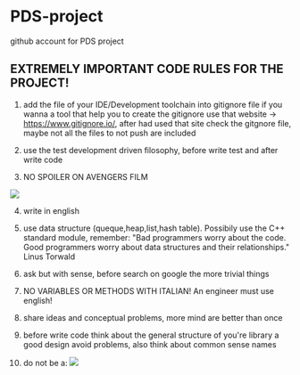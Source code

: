 # PDS-project
github account for PDS project

## EXTREMELY IMPORTANT CODE RULES FOR THE PROJECT!

1) add the file of your IDE/Development toolchain into gitignore file
if you wanna a tool that help you to create the gitignore use that
website -> https://www.gitignore.io/, after had used that site check
the gitgnore file, maybe not all the files to not push are included

2) use the test development driven filosophy, before write test and
after write code

3) NO SPOILER ON AVENGERS FILM

![](https://get.wallhere.com/photo/1920x1080-px-Groot-Guardians-of-the-Galaxy-Guardians-of-the-Galaxy-Vol-2-movies-raccoons-Rocket-Raccoon-1337539.jpg)

4) write in english

5) use data structure (queque,heap,list,hash table). Possibily use the C++
standard module, remember:
"Bad programmers worry about the code. Good programmers worry about data structures and their relationships." Linus Torwald

6) ask but with sense, before search on google the more trivial things

7) NO VARIABLES OR METHODS WITH ITALIAN! An engineer must use english!

8) share ideas and conceptual problems, more mind are better than once

9) before write code think about the general structure of you're library
a good design avoid problems, also think about common sense names

10) do not be a: ![](https://www.google.com/url?sa=i&rct=j&q=&esrc=s&source=images&cd=&cad=rja&uact=8&ved=2ahUKEwjig-HO25jiAhXOK1AKHU0_DrsQjRx6BAgBEAU&url=%2Furl%3Fsa%3Di%26rct%3Dj%26q%3D%26esrc%3Ds%26source%3Dimages%26cd%3D%26ved%3D%26url%3Dhttps%253A%252F%252Fwww.japantimes.co.jp%252Fnews%252F2017%252F06%252F30%252Fnational%252Fforeign-workers-seen-solution-industry-shortage%252F%26psig%3DAOvVaw3KbtD6AkiG5KzJ3tQgG_n1%26ust%3D1557844085035843&psig=AOvVaw3KbtD6AkiG5KzJ3tQgG_n1&ust=1557844085035843)
